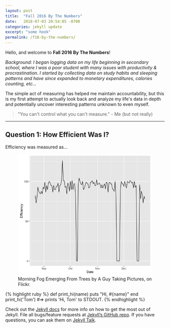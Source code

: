 ```yaml
---
layout: post
title:  "Fall 2016 By The Numbers"
date:   2018-07-03 20:54:05 -0700
categories: jekyll update
excerpt: "some hook"
permalink: /f16-by-the-numbers/
---
```


Hello, and welcome to __Fall 2016 By The Numbers__!

_Background: I began logging data on my life beginning in secondary school, where I was a poor student with many issues with productivity & procrastination.  I started by collecting data on study habits and sleeping patterns and have since expanded to monetary expenditures, calories counting, etc..._ 

The simple act of measuring has helped me maintain accountability, but this is my first attempt to actually look back and analyze my life's data in depth and potentially uncover interesting patterns unknown to even myself. 

> "You can't control what you can't measure." - Me (but not really)

--- 

## Question 1: How Efficient Was I? 

Efficiency was measured as... 

<figure>
	<a><img src="/images/f16_images/efficiency_outliers.jpeg"></a>
	<figcaption>Morning Fog Emerging From Trees by A Guy Taking Pictures, on Flickr</a>.</figcaption>
</figure>


{% highlight ruby %}
def print_hi(name)
  puts "Hi, #{name}"
end
print_hi('Tom')
#=> prints 'Hi, Tom' to STDOUT.
{% endhighlight %}

Check out the [Jekyll docs][jekyll-docs] for more info on how to get the most out of Jekyll. File all bugs/feature requests at [Jekyll’s GitHub repo][jekyll-gh]. If you have questions, you can ask them on [Jekyll Talk][jekyll-talk].

[jekyll-docs]: https://jekyllrb.com/docs/home
[jekyll-gh]:   https://github.com/jekyll/jekyll
[jekyll-talk]: https://talk.jekyllrb.com/
